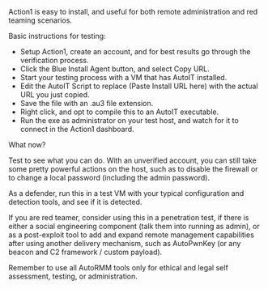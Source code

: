 Action1 is easy to install, and useful for both remote administration and red teaming scenarios.  

Basic instructions for testing:

  - Setup Action1, create an account, and for best results go through the verification process.  
  - Click the Blue Install Agent button, and select Copy URL.
  - Start your testing process with a VM that has AutoIT installed. 
  - Edit the AutoIT Script to replace (Paste Install URL here) with the actual URL you just copied. 
  - Save the file with an .au3 file extension.  
  - Right click, and opt to compile this to an AutoIT executable. 
  - Run the exe as administrator on your test host, and watch for it to connect in the Action1 dashboard.  

What now?

Test to see what you can do.  With an unverified account, you can still take some pretty powerful actions on the host, such as to disable the firewall or to change a local password (including the admin password).

As a defender, run this in a test VM with your typical configuration and detection tools, and see if it is detected. 

If you are red teamer, consider using this in a penetration test, if there is either a social engineering component (talk them into running as admin), or as a post-exploit tool to add and expand remote management capabilities after using another delivery mechanism, such as AutoPwnKey (or any beacon and C2 framework / custom payload).

Remember to use all AutoRMM tools only for ethical and legal self assessment, testing, or administration.  
